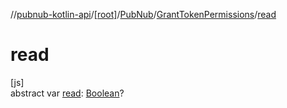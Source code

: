 //[pubnub-kotlin-api](../../../../index.md)/[[root]](../../index.md)/[PubNub](../index.md)/[GrantTokenPermissions](index.md)/[read](read.md)

# read

[js]\
abstract var [read](read.md): [Boolean](https://kotlinlang.org/api/latest/jvm/stdlib/kotlin-stdlib/kotlin/-boolean/index.html)?
